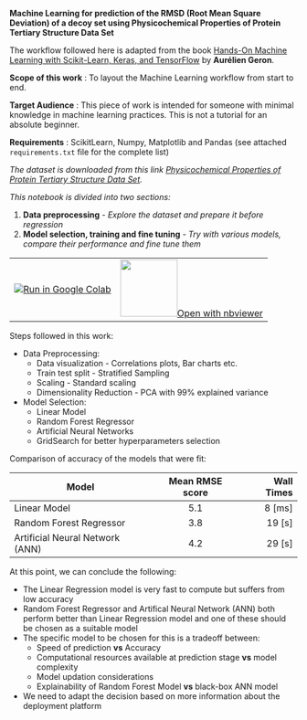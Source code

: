 **Machine Learning for prediction of the RMSD (Root Mean Square Deviation) of a decoy set using Physicochemical Properties of Protein Tertiary Structure Data Set**

The workflow followed here is adapted from the book [Hands-On Machine Learning with Scikit-Learn, Keras, and TensorFlow](https://g.co/kgs/bvvihi) by **Aurélien Geron**.

**Scope of this work** : To layout the Machine Learning workflow from start to end. 

**Target Audience** : This piece of work is intended for someone with minimal knowledge in machine learning practices. This is not a tutorial for an absolute beginner.

**Requirements** : ScikitLearn, Numpy, Matplotlib and Pandas (see attached `requirements.txt` file for the complete list)

*The dataset is downloaded from this link [Physicochemical Properties of Protein Tertiary Structure Data Set](https://archive.ics.uci.edu/ml/datasets/Physicochemical+Properties+of+Protein+Tertiary+Structure).* 

*This notebook is divided into two sections:*
1. **Data preprocessing** *- Explore the dataset and prepare it before regression*
2. **Model selection, training and fine tuning** *- Try with various models, compare their performance and fine tune them*

<table>
  <td>
    <a target="_blank" href="https://colab.research.google.com/github/aniket-cfd/Machine-Learning-CASP-Dataset/blob/master/Machine%20Learning%20for%20the%20prediction%20of%20Protein%20Structure.ipynb"><img src="https://www.tensorflow.org/images/colab_logo_32px.png" />Run in Google Colab</a>
  </td>
  <td>
    <a target="_blank" href="https://nbviewer.jupyter.org/github/aniket-cfd/Machine-Learning-CASP-Dataset/blob/master/Machine%20Learning%20for%20the%20prediction%20of%20Protein%20Structure.ipynb"><img src="https://nbviewer.jupyter.org/static/img/nav_logo.svg" width=100 height = 100/>Open with nbviewer</a>
  </td>
</table>


Steps followed in this work:
* Data Preprocessing:
    * Data visualization - Correlations plots, Bar charts etc.
    * Train test split - Stratified Sampling
    * Scaling - Standard scaling
    * Dimensionality Reduction - PCA with 99% explained variance 
* Model Selection:
    * Linear Model 
    * Random Forest Regressor
    * Artificial Neural Networks
    * GridSearch for better hyperparameters selection
 
Comparison of accuracy of the models that were fit:

|Model |Mean RMSE score|Wall Times|
|------|:---------:|-----------:|
|Linear Model| 5.1| 8 [ms]
|Random Forest Regressor | 3.8| 19 [s]
|Artificial Neural Network (ANN) | 4.2| 29 [s]

At this point, we can conclude the following:
* The Linear Regression model is very fast to compute but suffers from low accuracy
* Random Forest Regressor and Artifical Neural Network (ANN) both perform better than Linear Regression model and one of these should be chosen as a suitable model
* The specific model to be chosen for this is a tradeoff between:
     * Speed of prediction **vs** Accuracy
     * Computational resources available at prediction stage **vs** model complexity
     * Model updation considerations
     * Explainability of Random Forest Model **vs** black-box ANN model
* We need to adapt the decision based on more information about the deployment platform